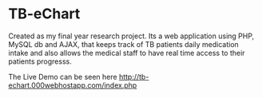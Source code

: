 # TB-eChart
Created as my final year research project. Its a web application using PHP, MySQL db and AJAX, that keeps track of TB patients daily medication intake and also allows the medical staff to have real time access to their patients progresss.

The Live Demo can be seen here
http://tb-echart.000webhostapp.com/index.php
